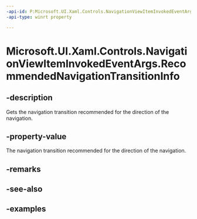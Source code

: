 ```yaml
---
-api-id: P:Microsoft.UI.Xaml.Controls.NavigationViewItemInvokedEventArgs.RecommendedNavigationTransitionInfo
-api-type: winrt property

---
```

<!-- Property syntax.
public NavigationTransitionInfo RecommendedNavigationTransitionInfo { get; }
-->

# Microsoft.UI.Xaml.Controls.NavigationViewItemInvokedEventArgs.RecommendedNavigationTransitionInfo


## -description

Gets the navigation transition recommended for the direction of the navigation.


## -property-value

The navigation transition recommended for the direction of the navigation.


## -remarks


## -see-also


## -examples


